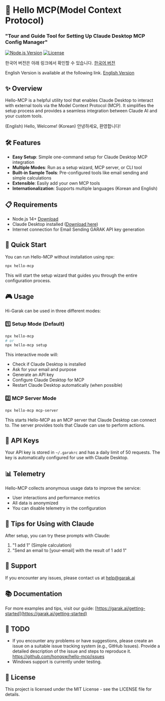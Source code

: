 # 🚀 Hello MCP(Model Context Protocol)
### "Tour and Guide Tool for Setting Up Claude Desktop MCP Config Manager"

[![Node.js Version](https://img.shields.io/badge/node-%3E%3D14-brightgreen.svg)](https://nodejs.org/en/)
[![License](https://img.shields.io/badge/license-MIT-blue.svg)](LICENSE)

한국어 버전은 아래 링크에서 확인할 수 있습니다.
[한국어 버전](https://github.com/hongsw/hello-mcp/blob/main/README.ko.md)

English Version is available at the following link.
[English Version](https://github.com/hongsw/hello-mcp/blob/main/README.md)

## ✨ Overview

Hello-MCP is a helpful utility tool that enables Claude Desktop to interact with external tools via the Model Context Protocol (MCP). It simplifies the setup process and provides a seamless integration between Claude AI and your custom tools.

(English) Hello, Welcome!
(Korean) 안녕하세요, 환영합니다!

## 🛠️ Features

- **Easy Setup**: Simple one-command setup for Claude Desktop MCP integration
- **Multiple Modes**: Run as a setup wizard, MCP server, or CLI tool
- **Built-in Sample Tools**: Pre-configured tools like email sending and simple calculations
- **Extensible**: Easily add your own MCP tools
- **Internationalization**: Supports multiple languages (Korean and English)

## 📋 Requirements

- Node.js 14+ [Download](https://nodejs.org/en/download/)
- Claude Desktop installed ([Download here](https://claude.ai/download))
- Internet connection for Email Sending GARAK API key generation

## 🚀 Quick Start

You can run Hello-MCP without installation using npx:

```bash
npx hello-mcp
```

This will start the setup wizard that guides you through the entire configuration process.

## 🎮 Usage

Hi-Garak can be used in three different modes:

### 1️⃣ Setup Mode (Default)

```bash
npx hello-mcp
# or
npx hello-mcp setup
```

This interactive mode will:
- Check if Claude Desktop is installed
- Ask for your email and purpose
- Generate an API key
- Configure Claude Desktop for MCP
- Restart Claude Desktop automatically (when possible)

### 2️⃣ MCP Server Mode

```bash
npx hello-mcp mcp-server
```

This starts Hello-MCP as an MCP server that Claude Desktop can connect to. The server provides tools that Claude can use to perform actions.

## 🔑 API Keys

Your API key is stored in `~/.garakrc` and has a daily limit of 50 requests. The key is automatically configured for use with Claude Desktop.

## 📊 Telemetry

Hello-MCP collects anonymous usage data to improve the service:
- User interactions and performance metrics
- All data is anonymized
- You can disable telemetry in the configuration

## 🌟 Tips for Using with Claude

After setup, you can try these prompts with Claude:
1. "1 add 1" (Simple calculation)
2. "Send an email to [your-email] with the result of 1 add 1"

## 🤝 Support

If you encounter any issues, please contact us at help@garak.ai

## 📚 Documentation

For more examples and tips, visit our guide:
[https://garak.ai/getting-started](https://garak.ai/getting-started)

## 🚧 TODO

- If you encounter any problems or have suggestions, please create an issue on a suitable issue tracking system (e.g., GitHub Issues). Provide a detailed description of the issue and steps to reproduce it. https://github.com/hongsw/hello-mcp/issues
- Windows support is currently under testing.

## 📄 License

This project is licensed under the MIT License - see the LICENSE file for details.
